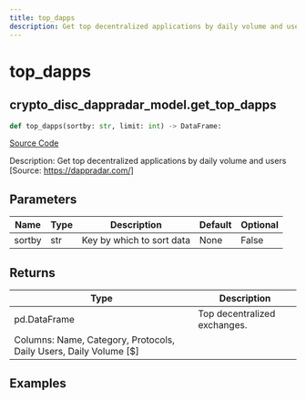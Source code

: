 ```yaml
---
title: top_dapps
description: Get top decentralized applications by daily volume and users [Source: https://dappradar.com/]
---
```

# top_dapps

## crypto_disc_dappradar_model.get_top_dapps

```python
def top_dapps(sortby: str, limit: int) -> DataFrame:
```
[Source Code](https://github.com/OpenBB-finance/OpenBBTerminal/tree/main/openbb_terminal/cryptocurrency/discovery/dappradar_model.py#L206)

Description: Get top decentralized applications by daily volume and users [Source: https://dappradar.com/]

## Parameters

| Name | Type | Description | Default | Optional |
| ---- | ---- | ----------- | ------- | -------- |
| sortby | str | Key by which to sort data | None | False |

## Returns

| Type | Description |
| ---- | ----------- |
| pd.DataFrame | Top decentralized exchanges.
Columns: Name, Category, Protocols, Daily Users, Daily Volume [$] |

## Examples

